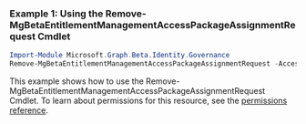 ### Example 1: Using the Remove-MgBetaEntitlementManagementAccessPackageAssignmentRequest Cmdlet
```powershell
Import-Module Microsoft.Graph.Beta.Identity.Governance
Remove-MgBetaEntitlementManagementAccessPackageAssignmentRequest -AccessPackageAssignmentRequestId $accessPackageAssignmentRequestId
```
This example shows how to use the Remove-MgBetaEntitlementManagementAccessPackageAssignmentRequest Cmdlet.
To learn about permissions for this resource, see the [permissions reference](/graph/permissions-reference).
